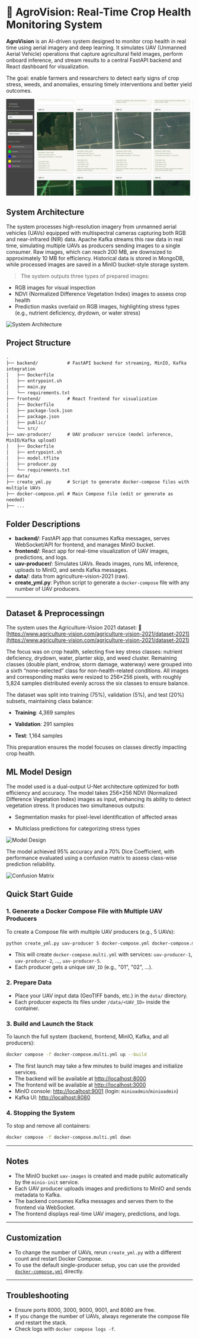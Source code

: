 # 🌾 AgroVision: Real-Time Crop Health Monitoring System

**AgroVision** is an AI-driven system designed to monitor crop health in real time using aerial imagery and deep learning.
It simulates UAV (Unmanned Aerial Vehicle) operations that capture agricultural field images, perform onboard inference, and stream results to a central FastAPI backend and React dashboard for visualization.

The goal: enable farmers and researchers to detect early signs of crop stress, weeds, and anomalies, ensuring timely interventions and better yield outcomes.

![System Dashboard](/Assets/AgroVision_Interface.png)

## System Architecture

The system processes high-resolution imagery from unmanned aerial vehicles (UAVs) equipped with multispectral cameras capturing both RGB and near-infrared (NIR) data. Apache Kafka streams this raw data in real time, simulating multiple UAVs as producers sending images to a single consumer. Raw images, which can reach 200 MB, are downsized to approximately 10 MB for efficiency. Historical data is stored in MongoDB, while processed images are saved in a MinIO bucket-style storage system.

> The system outputs three types of prepared images:

- RGB images for visual inspection
- NDVI (Normalized Difference Vegetation Index) images to assess crop health
- Prediction masks overlaid on RGB images, highlighting stress types (e.g., nutrient deficiency, drydown, or water stress)

![System Architecture](https://myoctocat.com/assets/images/base-octocat.svg)

## Project Structure

```
.
├── backend/           # FastAPI backend for streaming, MinIO, Kafka integration
│   ├── Dockerfile
│   ├── entrypoint.sh
│   ├── main.py
│   └── requirements.txt
├── frontend/          # React frontend for visualization
│   ├── Dockerfile
│   ├── package-lock.json
|   ├── package.json
│   ├── public/
│   └── src/
├── uav-producer/      # UAV producer service (model inference, MinIO/Kafka upload)
│   ├── Dockerfile
│   ├── entrypoint.sh
│   ├── model.tflite
│   ├── producer.py
│   └── requirements.txt
├── data/
├── create_yml.py      # Script to generate docker-compose files with multiple UAVs
├── docker-compose.yml # Main Compose file (edit or generate as needed)
├── ...
```

## Folder Descriptions

- **backend/**: FastAPI app that consumes Kafka messages, serves WebSocket/API for frontend, and manages MinIO bucket.
- **frontend/**: React app for real-time visualization of UAV images, predictions, and logs.
- **uav-producer/**: Simulates UAVs. Reads images, runs ML inference, uploads to MinIO, and sends Kafka messages.
- **data/**: data from agriculture-vision-2021 (raw).
- **create_yml.py**: Python script to generate a `docker-compose` file with any number of UAV producers.

---

## Dataset & Preprocessingn
The system uses the Agriculture-Vision 2021 dataset:
🔗 [https://www.agriculture-vision.com/agriculture-vision-2021/dataset-2021](https://www.agriculture-vision.com/agriculture-vision-2021/dataset-2021)

The focus was on crop health, selecting five key stress classes: nutrient deficiency, drydown, water, planter skip, and weed cluster. Remaining classes (double plant, endrow, storm damage, waterway) were grouped into a sixth “none-selected” class for non-health-related conditions. All images and corresponding masks were resized to 256×256 pixels, with roughly 5,824 samples distributed evenly across the six classes to ensure balance.

The dataset was split into training (75%), validation (5%), and test (20%) subsets, maintaining class balance:

- **Training**: 4,369 samples

- **Validation**: 291 samples

- **Test**: 1,164 samples

This preparation ensures the model focuses on classes directly impacting crop health.

## ML Model Design

The model used is a dual-output U-Net architecture optimized for both efficiency and accuracy. The model takes 256×256 NDVI (Normalized Difference Vegetation Index) images as input, enhancing its ability to detect vegetation stress. It produces two simultaneous outputs:

- Segmentation masks for pixel-level identification of affected areas

- Multiclass predictions for categorizing stress types

![Model Design](https://myoctocat.com/assets/images/base-octocat.svg)

The model achieved 95% accuracy and a 70% Dice Coefficient, with performance evaluated using a confusion matrix to assess class-wise prediction reliability.

![Confusion Matrix](https://myoctocat.com/assets/images/base-octocat.svg)

## Quick Start Guide

### 1. Generate a Docker Compose File with Multiple UAV Producers

To create a Compose file with multiple UAV producers (e.g., 5 UAVs):

```sh
python create_yml.py uav-producer 5 docker-compose.yml docker-compose.multi.yml
```

- This will create `docker-compose.multi.yml` with services: `uav-producer-1`, `uav-producer-2`, ..., `uav-producer-5`.
- Each producer gets a unique `UAV_ID` (e.g., "01", "02", ...).

### 2. Prepare Data

- Place your UAV input data (GeoTIFF bands, etc.) in the `data/` directory.
- Each producer expects its files under `/data/<UAV_ID>` inside the container.

### 3. Build and Launch the Stack

To launch the full system (backend, frontend, MinIO, Kafka, and all producers):

```sh
docker compose -f docker-compose.multi.yml up --build
```

- The first launch may take a few minutes to build images and initialize services.
- The backend will be available at [http://localhost:8000](http://localhost:8000)
- The frontend will be available at [http://localhost:3000](http://localhost:3000)
- MinIO console: [http://localhost:9001](http://localhost:9001) (login: `minioadmin`/`minioadmin`)
- Kafka UI: [http://localhost:8080](http://localhost:8080)

### 4. Stopping the System

To stop and remove all containers:

```sh
docker compose -f docker-compose.multi.yml down
```

---

## Notes

- The MinIO bucket `uav-images` is created and made public automatically by the `minio-init` service.
- Each UAV producer uploads images and predictions to MinIO and sends metadata to Kafka.
- The backend consumes Kafka messages and serves them to the frontend via WebSocket.
- The frontend displays real-time UAV imagery, predictions, and logs.

---

## Customization

- To change the number of UAVs, rerun `create_yml.py` with a different count and restart Docker Compose.
- To use the default single-producer setup, you can use the provided [`docker-compose.yml`](docker-compose.yml) directly.

---

## Troubleshooting

- Ensure ports 8000, 3000, 9000, 9001, and 8080 are free.
- If you change the number of UAVs, always regenerate the compose file and restart the stack.
- Check logs with `docker compose logs -f`.

